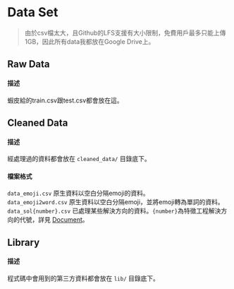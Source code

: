 # Data Set
> 由於csv檔太大，且Github的LFS支援有大小限制，免費用戶最多只能上傳1GB，因此所有data我都放在Google Drive上。
## Raw Data
#### 描述
蝦皮給的train.csv跟test.csv都會放在這。  

## Cleaned Data
#### 描述
經處理過的資料都會放在 `cleaned_data/` 目錄底下。  
#### 檔案格式
`data_emoji.csv` 原生資料以空白分隔emoji的資料。  
`data_emoji2word.csv` 原生資料以空白分隔emoji，並將emoji轉為單詞的資料。  
`data_sol{number}.csv` 已處理某些解決方向的資料。`{number}`為特徵工程解決方向的代號，詳見 [Document](https://docs.google.com/document/d/1Hrj9KQOqlmSbk-LthMqS4LfY8PdOsLwg5jnsTby3xaM/edit?usp=sharing)。  

## Library
#### 描述
程式碼中會用到的第三方資料都會放在 `lib/` 目錄底下。  